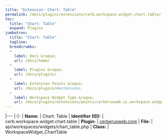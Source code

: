 ```yaml
---
title: "Extension: Chart: Table"
permalink: /docs/plugins/extensions/cerb.workspace.widget.chart.table/
toc:
  title: "Chart: Table"
  expand: Plugins
jumbotron:
  title: "Chart: Table"
  tagline: 
  breadcrumbs:
  -
    label: Docs &raquo;
    url: /docs/home/
  -
    label: Plugins &raquo;
    url: /docs/plugins/
  -
    label: Extension Points &raquo;
    url: /docs/plugins/#extensions
  -
    label: Workspace Widget Type &raquo;
    url: /docs/plugins/extensions/points/cerberusweb.ui.workspace.widget/
---
```


|---
|-|-
| **Name:** | Chart: Table
| **Identifier (ID):** | cerb.workspace.widget.chart.table
| **Plugin:** | [cerberusweb.core](/docs/plugins/cerberusweb.core/)
| **File:** | api/workspaces/widgets/chart_table.php
| **Class:** | WorkspaceWidget_ChartTable

